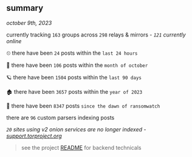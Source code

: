 
## summary
_october 9th, 2023_

currently tracking `163` groups across `298` relays & mirrors - _`121` currently online_

⏲ there have been `24` posts within the `last 24 hours`

🦈 there have been `106` posts within the `month of october`

🪐 there have been `1504` posts within the `last 90 days`

🏚 there have been `3657` posts within the `year of 2023`

🦕 there have been `8347` posts `since the dawn of ransomwatch`

there are `96` custom parsers indexing posts

_`20` sites using v2 onion services are no longer indexed - [support.torproject.org](https://support.torproject.org/onionservices/v2-deprecation/)_

> see the project [README](https://github.com/joshhighet/ransomwatch#ransomwatch--) for backend technicals
